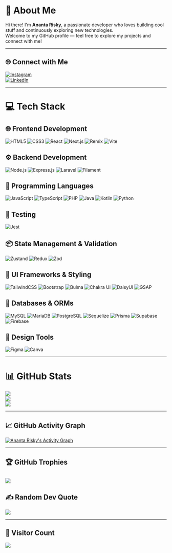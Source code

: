 # 💫 About Me
Hi there! I'm **Ananta Risky**, a passionate developer who loves building cool stuff and continuously exploring new technologies.  
Welcome to my GitHub profile — feel free to explore my projects and connect with me!

---

## 🌐 Connect with Me
[![Instagram](https://img.shields.io/badge/Instagram-%23E4405F.svg?style=for-the-badge&logo=Instagram&logoColor=white)](https://instagram.com/riskykun_)  
[![LinkedIn](https://img.shields.io/badge/LinkedIn-%230077B5.svg?style=for-the-badge&logo=linkedin&logoColor=white)](https://linkedin.com/in/anantariskys)

---

# 💻 Tech Stack

## 🌐 Frontend Development
![HTML5](https://img.shields.io/badge/HTML5-%23E34F26.svg?style=for-the-badge&logo=html5&logoColor=white)
![CSS3](https://img.shields.io/badge/CSS3-%231572B6.svg?style=for-the-badge&logo=css3&logoColor=white)
![React](https://img.shields.io/badge/React-%2320232a.svg?style=for-the-badge&logo=react&logoColor=%2361DAFB)
![Next.js](https://img.shields.io/badge/Next-black?style=for-the-badge&logo=next.js&logoColor=white)
![Remix](https://img.shields.io/badge/Remix-%23000.svg?style=for-the-badge&logo=remix&logoColor=white)
![Vite](https://img.shields.io/badge/Vite-%23646CFF.svg?style=for-the-badge&logo=vite&logoColor=white)

## ⚙️ Backend Development
![Node.js](https://img.shields.io/badge/Node.js-6DA55F?style=for-the-badge&logo=node.js&logoColor=white)
![Express.js](https://img.shields.io/badge/Express.js-%23404d59.svg?style=for-the-badge&logo=express&logoColor=%2361DAFB)
![Laravel](https://img.shields.io/badge/Laravel-%23FF2D20.svg?style=for-the-badge&logo=laravel&logoColor=white)
![Filament](https://img.shields.io/badge/Filament-FFAA00?style=for-the-badge&logoColor=%23000000)

## 🧠 Programming Languages
![JavaScript](https://img.shields.io/badge/JavaScript-%23323330.svg?style=for-the-badge&logo=javascript&logoColor=%23F7DF1E)
![TypeScript](https://img.shields.io/badge/TypeScript-%23007ACC.svg?style=for-the-badge&logo=typescript&logoColor=white)
![PHP](https://img.shields.io/badge/PHP-%23777BB4.svg?style=for-the-badge&logo=php&logoColor=white)
![Java](https://img.shields.io/badge/Java-%23ED8B00.svg?style=for-the-badge&logo=openjdk&logoColor=white)
![Kotlin](https://img.shields.io/badge/Kotlin-%237F52FF.svg?style=for-the-badge&logo=kotlin&logoColor=white)
![Python](https://img.shields.io/badge/Python-3670A0?style=for-the-badge&logo=python&logoColor=ffdd54)

## 🧪 Testing
![Jest](https://img.shields.io/badge/Jest-C21325?style=for-the-badge&logo=jest&logoColor=white)

## 📦 State Management & Validation
![Zustand](https://img.shields.io/badge/Zustand-%23ffdd57.svg?style=for-the-badge&logo=react&logoColor=black)
![Redux](https://img.shields.io/badge/Redux-593D88.svg?style=for-the-badge&logo=redux&logoColor=white)
![Zod](https://img.shields.io/badge/Zod-3A10E5?style=for-the-badge&logo=zod&logoColor=white)


## 🎨 UI Frameworks & Styling
![TailwindCSS](https://img.shields.io/badge/TailwindCSS-%2338B2AC.svg?style=for-the-badge&logo=tailwind-css&logoColor=white)
![Bootstrap](https://img.shields.io/badge/Bootstrap-%237952B3.svg?style=for-the-badge&logo=bootstrap&logoColor=white)
![Bulma](https://img.shields.io/badge/Bulma-00D0B1?style=for-the-badge&logo=bulma&logoColor=white)
![Chakra UI](https://img.shields.io/badge/Chakra-%234ED1C5.svg?style=for-the-badge&logo=chakraui&logoColor=white)
![DaisyUI](https://img.shields.io/badge/DaisyUI-5A0EF8?style=for-the-badge&logo=daisyui&logoColor=white)
![GSAP](https://img.shields.io/badge/GSAP-88CE02?style=for-the-badge&logo=greensock&logoColor=white)

## 💾 Databases & ORMs
![MySQL](https://img.shields.io/badge/MySQL-4479A1.svg?style=for-the-badge&logo=mysql&logoColor=white)
![MariaDB](https://img.shields.io/badge/MariaDB-003545?style=for-the-badge&logo=mariadb&logoColor=white)
![PostgreSQL](https://img.shields.io/badge/PostgreSQL-336791?style=for-the-badge&logo=postgresql&logoColor=white)
![Sequelize](https://img.shields.io/badge/Sequelize-52B0E7?style=for-the-badge&logo=Sequelize&logoColor=white)
![Prisma](https://img.shields.io/badge/Prisma-3982CE?style=for-the-badge&logo=Prisma&logoColor=white)
![Supabase](https://img.shields.io/badge/Supabase-3ECF8E?style=for-the-badge&logo=supabase&logoColor=white)
![Firebase](https://img.shields.io/badge/Firebase-a08021?style=for-the-badge&logo=firebase&logoColor=ffcd34)
## 🎨 Design Tools
![Figma](https://img.shields.io/badge/Figma-%23F24E1E.svg?style=for-the-badge&logo=figma&logoColor=white)
![Canva](https://img.shields.io/badge/Canva-%2300C4CC.svg?style=for-the-badge&logo=Canva&logoColor=white)

---

# 📊 GitHub Stats
![](https://github-readme-stats.vercel.app/api?username=anantariskys&theme=react&hide_border=false&include_all_commits=true&count_private=true)  
![](https://github-readme-streak-stats.herokuapp.com/?user=anantariskys&theme=react&hide_border=false)  
![](https://github-readme-stats.vercel.app/api/top-langs/?username=anantariskys&theme=react&hide_border=false&include_all_commits=true&count_private=true&layout=compact)

---

## 📈 GitHub Activity Graph
[![Ananta Risky's Activity Graph](https://github-readme-activity-graph.vercel.app/graph?username=anantariskys&bg_color=1d2a3a&color=9cf0e9&line=00b4d8&point=ffffff&area=true&hide_border=true)](https://github.com/ashutosh00710/github-readme-activity-graph)

---

## 🏆 GitHub Trophies
![](https://github-profile-trophy.vercel.app/?username=anantariskys&theme=react&no-frame=true&no-bg=false&margin-w=4)
---

## ✍️ Random Dev Quote
![](https://quotes-github-readme.vercel.app/api?type=horizontal&theme=tokyonight)

---

## 👀 Visitor Count
![](https://komarev.com/ghpvc/?username=anantariskys&&color=lightgrey&&style=for-the-badge)
